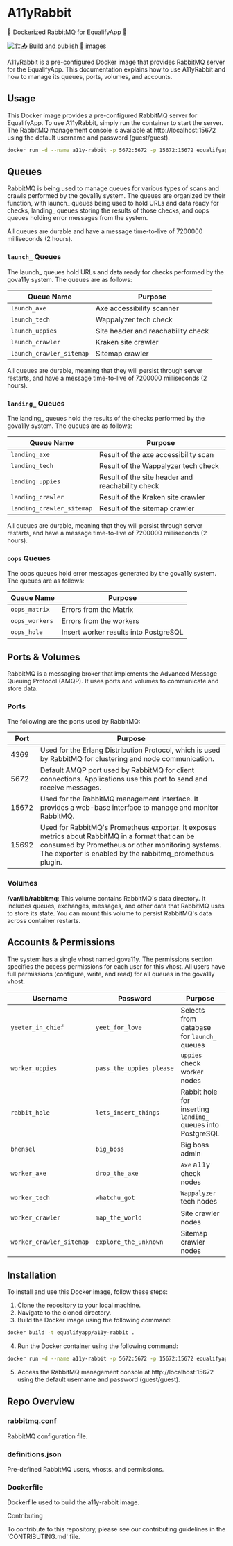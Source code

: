 # A11yRabbit
🐰 Dockerized RabbitMQ for EqualifyApp 🐰

[![🏗️📤 Build and publish 🐳 images](https://github.com/EqualifyApp/a11y-rabbit/actions/workflows/containerize.yml/badge.svg)](https://github.com/EqualifyApp/a11y-rabbit/actions/workflows/containerize.yml)

A11yRabbit is a pre-configured Docker image that provides RabbitMQ server for the EqualifyApp. This documentation explains how to use A11yRabbit and how to manage its queues, ports, volumes, and accounts.



## Usage

This Docker image provides a pre-configured RabbitMQ server for EqualifyApp. To use A11yRabbit, simply run the container to start the server. The RabbitMQ management console is available at http://localhost:15672 using the default username and password (guest/guest).

```sh
docker run -d --name a11y-rabbit -p 5672:5672 -p 15672:15672 equalifyapp/a11y-rabbit
```


## Queues
RabbitMQ is being used to manage queues for various types of scans and crawls performed by the gova11y system. The queues are organized by their function, with launch_ queues being used to hold URLs and data ready for checks, landing_ queues storing the results of those checks, and oops queues holding error messages from the system.

All queues are durable and have a message time-to-live of 7200000 milliseconds (2 hours).

### `launch_` Queues
The launch_ queues hold URLs and data ready for checks performed by the gova11y system. The queues are as follows:

| Queue Name | Purpose |
| --- | --- |
| `launch_axe` | Axe accessibility scanner |
| `launch_tech` | Wappalyzer tech check |
| `launch_uppies` | Site header and reachability check |
| `launch_crawler` | Kraken site crawler |
| `launch_crawler_sitemap` | Sitemap crawler |

All queues are durable, meaning that they will persist through server restarts, and have a message time-to-live of 7200000 milliseconds (2 hours).

### `landing_` Queues
The landing_ queues hold the results of the checks performed by the gova11y system. The queues are as follows:

| Queue Name | Purpose |
| --- | --- |
| `landing_axe` | Result of the axe accessibility scan |
| `landing_tech` | Result of the Wappalyzer tech check |
| `landing_uppies` | Result of the site header and reachability check |
| `landing_crawler` | Result of the Kraken site crawler |
| `landing_crawler_sitemap` | Result of the sitemap crawler |

All queues are durable, meaning that they will persist through server restarts, and have a message time-to-live of 7200000 milliseconds (2 hours).

### `oops` Queues
The oops queues hold error messages generated by the gova11y system. The queues are as follows:

| Queue Name | Purpose |
| --- | --- |
| `oops_matrix` | Errors from the Matrix |
| `oops_workers` | Errors from the workers |
| `oops_hole` | Insert worker results into PostgreSQL |


## Ports & Volumes
RabbitMQ is a messaging broker that implements the Advanced Message Queuing Protocol (AMQP). It uses ports and volumes to communicate and store data.


### Ports
The following are the ports used by RabbitMQ:

| Port   | Purpose                                                                                                     |
|--------|------------------------------------------------------------------------------------------------------------|
| 4369   | Used for the Erlang Distribution Protocol, which is used by RabbitMQ for clustering and node communication. |
| 5672   | Default AMQP port used by RabbitMQ for client connections. Applications use this port to send and receive messages. |
| 15672  | Used for the RabbitMQ management interface. It provides a web-base interface to manage and monitor RabbitMQ. |
| 15692  | Used for RabbitMQ's Prometheus exporter. It exposes metrics about RabbitMQ in a format that can be consumed by Prometheus or other monitoring systems. The exporter is enabled by the rabbitmq_prometheus plugin. |


### Volumes

**/var/lib/rabbitmq**: This volume contains RabbitMQ's data directory. It includes queues, exchanges, messages, and other data that RabbitMQ uses to store its state. You can mount this volume to persist RabbitMQ's data across container restarts.

## Accounts & Permissions
The system has a single vhost named gova11y. The permissions section specifies the access permissions for each user for this vhost. All users have full permissions (configure, write, and read) for all queues in the gova11y vhost.

| Username                 | Password                  | Purpose                                                 | Permissions                               |
|--------------------------|---------------------------|-------------------------------------------------------|-------------------------------------------|
| `yeeter_in_chief`        | `yeet_for_love`           | Selects from database for `launch_` queues              | `configure`, `write`, `read`              |
| `worker_uppies`          | `pass_the_uppies_please`  | `uppies` check worker nodes                            | `configure`, `write`, `read`              |
| `rabbit_hole`            | `lets_insert_things`      | Rabbit hole for inserting `landing_` queues into PostgreSQL | `configure`, `write`, `read`        |
| `bhensel`                | `big_boss`                | Big boss admin                                          | `configure`, `write`, `read`              |
| `worker_axe`             | `drop_the_axe`            | `Axe` a11y check nodes                                  | `configure`, `write`, `read`              |
| `worker_tech`            | `whatchu_got`             | `Wappalyzer` tech nodes                                 | `configure`, `write`, `read`              |
| `worker_crawler`         | `map_the_world`           | Site crawler nodes                                      | `configure`, `write`, `read`              |
| `worker_crawler_sitemap` | `explore_the_unknown`     | Sitemap crawler nodes                                   | `configure`, `write`, `read`              |




## Installation

To install and use this Docker image, follow these steps:

1. Clone the repository to your local machine.
2. Navigate to the cloned directory.
3. Build the Docker image using the following command:
```sh
docker build -t equalifyapp/a11y-rabbit .
```
4. Run the Docker container using the following command:
```bash
docker run -d --name a11y-rabbit -p 5672:5672 -p 15672:15672 equalifyapp/a11y-rabbit
```
5. Access the RabbitMQ management console at http://localhost:15672 using the default username and password (guest/guest).

## Repo Overview

### rabbitmq.conf
RabbitMQ configuration file.

### definitions.json
Pre-defined RabbitMQ users, vhosts, and permissions.

### Dockerfile
Dockerfile used to build the a11y-rabbit image.

Contributing

To contribute to this repository, please see our contributing guidelines in the 'CONTRIBUTING.md' file.
